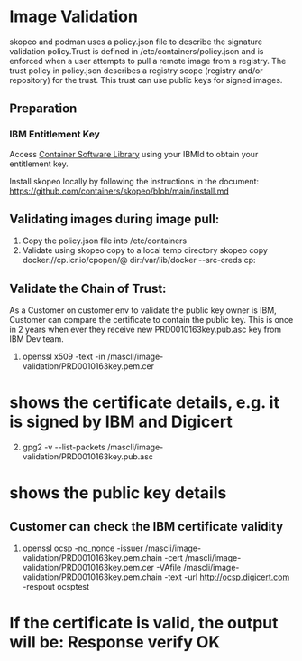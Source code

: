 Image Validation
===============================================================================
skopeo and podman uses a policy.json file to describe the signature validation policy.Trust is defined in /etc/containers/policy.json and is enforced when a user attempts to pull a remote image from a registry. The trust policy in policy.json describes a registry scope (registry and/or repository) for the trust. This trust can use public keys for signed images.

Preparation
-------------------------------------------------------------------------------
### IBM Entitlement Key
Access [Container Software Library](https://myibm.ibm.com/products-services/containerlibrary) using your IBMId to obtain your entitlement key.

Install skopeo locally by following the instructions in the document: https://github.com/containers/skopeo/blob/main/install.md

Validating images during image pull:
-------------------------------------------------------------------------------
1. Copy the policy.json file into /etc/containers
2. Validate using skopeo copy to a local temp directory
skopeo copy docker://cp.icr.io/cpopen/<image-name>@<digest> dir:/var/lib/docker --src-creds cp:<IBM Entitlement key>

Validate the Chain of Trust:
-------------------------------------------------------------------------------
As a Customer on customer env to validate the public key owner is IBM, Customer can compare the certificate to contain the public key. This is once in 2 years when ever they receive new PRD0010163key.pub.asc key from IBM Dev team.

1. openssl x509 -text -in /mascli/image-validation/PRD0010163key.pem.cer 

# shows the certificate details, e.g. it is signed by IBM and Digicert 

2. gpg2 -v --list-packets /mascli/image-validation/PRD0010163key.pub.asc 

# shows the public key details

Customer can check the IBM certificate validity
-------------------------------------------------------------------------------
1. openssl ocsp -no_nonce -issuer /mascli/image-validation/PRD0010163key.pem.chain -cert /mascli/image-validation/PRD0010163key.pem.cer -VAfile /mascli/image-validation/PRD0010163key.pem.chain -text -url http://ocsp.digicert.com -respout ocsptest

# If the certificate is valid, the output will be: Response verify OK

